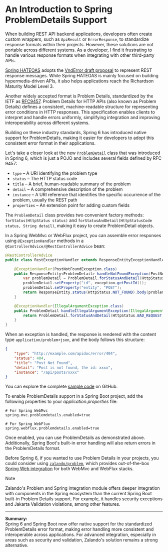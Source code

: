 # An Introduction to Spring ProblemDetails Support
When building REST API backend applications, developers often create custom wrappers, such as `ApiResult` or `ErrorResponse`, to standardize response formats within their projects. However, these solutions are not portable across different systems. As a developer, I find it frustrating to handle various response formats when integrating with other third-party APIs.

[Spring HATEOAS](https://spring.io/projects/spring-hateoas) adopts the [VndError draft proposal](https://github.com/blongden/vnd.error) to represent REST response messages. While Spring HATEOAS is mainly focused on building hypermedia-driven APIs, it also helps applications reach the Richardson Maturity Model Level 3.

Another widely accepted format is Problem Details, standardized by the IETF as [RFC9457](https://www.rfc-editor.org/rfc/rfc9457.html). Problem Details for HTTP APIs (also known as Problem Details) defines a consistent, machine-readable structure for representing error conditions in HTTP responses. This specification enables clients to interpret and handle errors uniformly, simplifying integration and improving interoperability across different systems.

Building on these industry standards, Spring 6 has introduced native support for ProblemDetails, making it easier for developers to adopt this consistent error format in their applications.

Let's take a closer look at the new [`ProblemDetail`](https://docs.spring.io/spring-framework/docs/current/javadoc-api/org/springframework/http/ProblemDetail.html) class that was introduced in Spring 6, which is just a POJO and includes several fields defined by RFC 9457:

* `type` – A URI identifying the problem type
* `status` – The HTTP status code
* `title` – A brief, human-readable summary of the problem
* `detail` – A comprehensive description of the problem
* `instance` – A URI reference that identifies the specific occurrence of the problem, usually the REST path
* `properties` – An extension point for adding custom fields

The `ProblemDetail` class provides two convenient factory methods: `forStatus(HttpStatus status)` and `forStatusAndDetail(HttpStatusCode status, String detail)`, making it easy to create ProblemDetail objects.

In a Spring WebMvc or WebFlux project, you can assemble error responses using `@ExceptionHandler` methods in a `@ControllerAdvice/@RestControllerAdvice` bean:

```java
@RestControllerAdvice
public class RestExceptionHandler extends ResponseEntityExceptionHandler {

    @ExceptionHandler(PostNotFoundException.class)
    public ResponseEntity<ProblemDetail> handleNotFoundException(PostNotFoundException exception) {
        var problemDetail = ProblemDetail.forStatusAndDetail(HttpStatus.NOT_FOUND, exception.getMessage());
        problemDetail.setProperty("id", exception.getPostId());
        problemDetail.setProperty("entity", "POST");
        return ResponseEntity.status(HttpStatus.NOT_FOUND).body(problemDetail);
    }

    @ExceptionHandler(IllegalArgumentException.class)
    public ProblemDetail handleIllegalArgumentException(IllegalArgumentException exception) {
        return ProblemDetail.forStatusAndDetail(HttpStatus.BAD_REQUEST, exception.getMessage());
    }
}
```

When an exception is handled, the response is rendered with the content type `application/problem+json`, and the body follows this structure:

```json
{
    "type": "http://example.com/apidoc/error/404",
    "status": 404,
    "title": "Post Not Found",
    "detail": "Post is not found, the id: xxxx",
    "instance": "/api/posts/xxxx"
}
```
You can explore the complete [sample code](https://github.com/hantsy/spring6-sandbox/tree/master/problem-details) on GitHub.

To enable ProblemDetails support in a Spring Boot project, add the following properties to your *application.properties* file:

```properties
# For Spring WebMvc
spring.mvc.problemdetails.enabled=true

# For Spring WebFlux
spring.webflux.problemdetails.enabled=true
```

Once enabled, you can use ProblemDetails as demonstrated above. Additionally, Spring Boot's built-in error handling will also return errors in the ProblemDetails format.

Before Spring 6, if you wanted to use Problem Details in your projects, you could consider using [`zalando/problem`](https://github.com/zalando/problem), which provides out-of-the-box [Spring Web integration](https://github.com/zalando/problem-spring-web) for both WebMvc and WebFlux stacks.

> [!NOTE]
> Zalando's Problem and Spring integration module offers deeper integration with components in the Spring ecosystem than the current Spring Boot built-in Problem Details support. For example, it handles security exceptions and Jakarta Validation violations, among other features.

---

**Summary:**  
Spring 6 and Spring Boot now offer native support for the standardized ProblemDetails error format, making error handling more consistent and interoperable across applications. For advanced integration, especially in areas such as security and validation, Zalando's solution remains a strong alternative.
